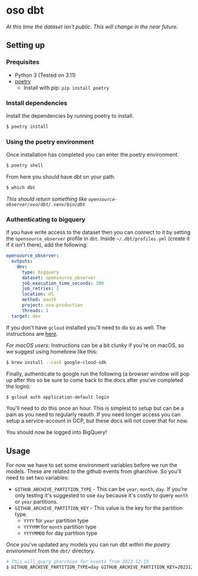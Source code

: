 # oso dbt

_At this time the dataset isn't public. This will change in the near future._

## Setting up

### Prequisites

- Python 3 (Tested on 3.11)
- [poetry](https://python-poetry.org/)
  - Install with pip: `pip install poetry`

### Install dependencies

Install the dependencies by running poetry to install.

```bash
$ poetry install
```

### Using the poetry environment

Once installation has completed you can enter the poetry environment.

```bash
$ poetry shell
```

From here you should have dbt on your path.

```bash
$ which dbt
```

_This should return something like `opensource-observer/oso/dbt/.venv/bin/dbt`_

### Authenticating to bigquery

If you have write access to the dataset then you can connect to it by setting
the `opensource_observer` profile in `dbt`. Inside `~/.dbt/profiles.yml` (create
it if it isn't there), add the following:

```yaml
opensource_observer:
  outputs:
    dev:
      type: bigquery
      dataset: opensource_observer
      job_execution_time_seconds: 300
      job_retries: 1
      location: US
      method: oauth
      project: oso-production
      threads: 1
  target: dev
```

If you don't have `gcloud` installed you'll need to do so as well. The
instructions are [here](https://cloud.google.com/sdk/docs/install).

_For macOS users_: Instructions can be a bit clunky if you're on macOS, so we
suggest using homebrew like this:

```bash
$ brew install --cask google-cloud-sdk
```

Finally, authenticate to google run the following (a browser window will pop up
after this so be sure to come back to the docs after you've completed the
login):

```bash
$ gcloud auth application-default login
```

You'll need to do this once an hour. This is simplest to setup but can be a pain
as you need to regularly reauth. If you need longer access you can setup a
service-account in GCP, but these docs will not cover that for now.

You should now be logged into BigQuery!

## Usage

For now we have to set some environment variables before we run the models. These
are related to the github events from gharchive. So you'll need to set two 
variables:

* `GITHUB_ARCHIVE_PARTITION_TYPE` - This can be `year`, `month`, `day`. If you're
  only testing it's suggested to use `day` because it's costly to query `month` or
  `year` partitions.
* `GITHUB_ARCHIVE_PARTITION_KEY` - This value is the key for the partition type.
    * `YYYY` for `year` partition type
    * `YYYYMM` for `month` partition type
    * `YYYYMMDD` for day partition type

Once you've updated any models you can run dbt _within the poetry environment_
from the `dbt/` directory.

```bash
# This will query gharchive for events from 2023-12-15
$ GITHUB_ARCHIVE_PARTITION_TYPE=day GITHUB_ARCHIVE_PARTITION_KEY=20231215 dbt run
```
